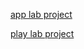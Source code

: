 [app lab project](https://studio.code.org/projects/applab/ow0euVCBCiIrdivTKOdrAZAeFmHrPT1Ipvn_uYpfhFE)

[play lab project](https://studio.code.org/projects/playlab/zyuMOh2fqhMNFtX4yK9FY7zLERnz75L4LHApcZJLEdM)
